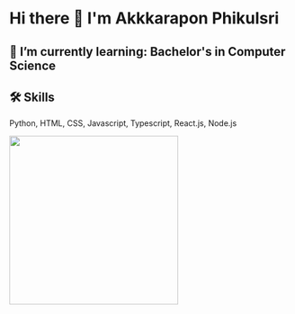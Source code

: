 
# Hi there 👋 I'm Akkkarapon Phikulsri

## 🌱 I’m currently learning: Bachelor's in Computer Science



<!-- ## 🚀 About Me
I'm a freelance web developer -->

## 🛠 Skills
Python, HTML, CSS, Javascript, Typescript,
React.js, Node.js

<a href="https://github.com/404"><img src="https://github-readme-stats-eight-theta.vercel.app/api/top-langs/?username=billowdev&layout=compact&langs_count=6&theme=algolia" width="300"> 
</a>

